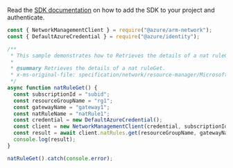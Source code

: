 Read the [SDK documentation](https://github.com/Azure/azure-sdk-for-js/blob/%40azure%2Farm-network_27.0.0/sdk/network/arm-network/README.md) on how to add the SDK to your project and authenticate.

```javascript
const { NetworkManagementClient } = require("@azure/arm-network");
const { DefaultAzureCredential } = require("@azure/identity");

/**
 * This sample demonstrates how to Retrieves the details of a nat ruleGet.
 *
 * @summary Retrieves the details of a nat ruleGet.
 * x-ms-original-file: specification/network/resource-manager/Microsoft.Network/stable/2021-05-01/examples/NatRuleGet.json
 */
async function natRuleGet() {
  const subscriptionId = "subid";
  const resourceGroupName = "rg1";
  const gatewayName = "gateway1";
  const natRuleName = "natRule1";
  const credential = new DefaultAzureCredential();
  const client = new NetworkManagementClient(credential, subscriptionId);
  const result = await client.natRules.get(resourceGroupName, gatewayName, natRuleName);
  console.log(result);
}

natRuleGet().catch(console.error);
```
